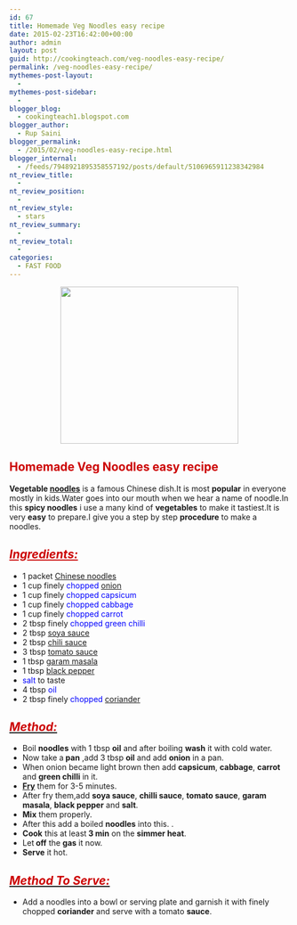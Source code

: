 ```yaml
---
id: 67
title: Homemade Veg Noodles easy recipe
date: 2015-02-23T16:42:00+00:00
author: admin
layout: post
guid: http://cookingteach.com/veg-noodles-easy-recipe/
permalink: /veg-noodles-easy-recipe/
mythemes-post-layout:
  - 
mythemes-post-sidebar:
  - 
blogger_blog:
  - cookingteach1.blogspot.com
blogger_author:
  - Rup Saini
blogger_permalink:
  - /2015/02/veg-noodles-easy-recipe.html
blogger_internal:
  - /feeds/7948921895358557192/posts/default/5106965911238342984
nt_review_title:
  - 
nt_review_position:
  - 
nt_review_style:
  - stars
nt_review_summary:
  - 
nt_review_total:
  - 
categories:
  - FAST FOOD
---
```

<div style="clear: both; text-align: center;">
</div>

<div style="clear: both; text-align: center;">
  <a style="margin-left: 1em; margin-right: 1em;" href="http://2.bp.blogspot.com/-3Ztyj2GqIjs/VOtNzIc3SGI/AAAAAAAAAGU/8cdK1pitn4c/s1600/2.jpg"><img src="http://2.bp.blogspot.com/-3Ztyj2GqIjs/VOtNzIc3SGI/AAAAAAAAAGU/8cdK1pitn4c/s1600/2.jpg" alt="" width="320" height="282" border="0" /></a>
</div>

<h2 dir="ltr" style="text-align: left;">
  <span style="color: #cc0000;">Homemade Veg Noodles easy recipe</span>
</h2>

<div style="text-align: left;">
  <b>Vegetable <a class="zem_slink" title="Noodle" href="http://en.wikipedia.org/wiki/Noodle" target="_blank" rel="wikipedia">noodles</a></b> is a famous Chinese dish.It is most <b>popular</b> in everyone mostly in kids.Water goes into our mouth when we hear a name of noodle.In this <b>spicy noodles</b> i use a many kind of <b>vegetables</b> to make it tastiest.It is very <b>easy</b> to prepare.I give you a step by step <b>procedure</b> to make a noodles.
</div>

## <span style="color: #cc0000;"><u><i>Ingredients:</i></u></span>

<div>
  <ul>
    <li>
      1 packet <span style="color: blue;"><a class="zem_slink" title="Chinese noodles" href="http://en.wikipedia.org/wiki/Chinese_noodles" target="_blank" rel="wikipedia">Chinese noodles</a></span>
    </li>
    <li>
      1 cup finely <span style="color: blue;">chopped <a class="zem_slink" title="Onion" href="http://en.wikipedia.org/wiki/Onion" target="_blank" rel="wikipedia">onion</a></span>
    </li>
    <li>
      1 cup finely <span style="color: blue;">chopped capsicum</span>
    </li>
    <li>
      1 cup finely <span style="color: blue;">chopped cabbage</span>
    </li>
    <li>
      1 cup finely <span style="color: blue;">chopped carrot</span>
    </li>
    <li>
      2 tbsp finely <span style="color: blue;">chopped green chilli</span>
    </li>
    <li>
      2 tbsp <span style="color: blue;"><a class="zem_slink" title="Soy sauce" href="http://en.wikipedia.org/wiki/Soy_sauce" target="_blank" rel="wikipedia">soya sauce</a></span>
    </li>
    <li>
      2 tbsp <span style="color: blue;"><a class="zem_slink" title="Hot sauce" href="http://en.wikipedia.org/wiki/Hot_sauce" target="_blank" rel="wikipedia">chili sauce</a></span>
    </li>
    <li>
      3 tbsp <span style="color: blue;"><a class="zem_slink" title="Tomato sauce" href="http://en.wikipedia.org/wiki/Tomato_sauce" target="_blank" rel="wikipedia">tomato sauce</a></span>
    </li>
    <li>
      1 tbsp <span style="color: blue;"><a class="zem_slink" title="Garam masala" href="http://en.wikipedia.org/wiki/Garam_masala" target="_blank" rel="wikipedia">garam masala</a></span>
    </li>
    <li>
      1 tbsp <span style="color: blue;"><a class="zem_slink" title="Black pepper" href="http://en.wikipedia.org/wiki/Black_pepper" target="_blank" rel="wikipedia">black pepper</a></span>
    </li>
    <li>
      <span style="color: blue;">salt</span> to taste
    </li>
    <li>
      4 tbsp<span style="color: blue;"> oil</span>
    </li>
    <li>
      2 tbsp finely <span style="color: blue;">chopped <a class="zem_slink" title="Coriander" href="http://en.wikipedia.org/wiki/Coriander" target="_blank" rel="wikipedia">coriander</a></span>
    </li>
  </ul>
</div>

## _<u><span style="color: #cc0000;">Method:</span></u>_

<div>
  <ul>
    <li>
      Boil <b>noodles</b> with 1 tbsp <b>oil</b> and after boiling <b>wash</b> it with cold water.
    </li>
    <li>
      Now take a<b> pan</b> ,add 3 tbsp <b>oil</b> and add <b>onion</b> in a pan.
    </li>
    <li>
      When onion became light brown then add <b>capsicum</b>, <b>cabbage</b>, <b>carrot</b> and <b>green chilli</b> in it.
    </li>
    <li>
      <b><a class="zem_slink" title="Fry (Futurama)" href="http://en.wikipedia.org/wiki/Fry_%28Futurama%29" target="_blank" rel="wikipedia">Fry</a></b> them for 3-5 minutes.
    </li>
    <li>
      After fry them,add <b>soya sauce</b>, <b>chilli sauce</b>, <b>tomato sauce</b>, <b>garam masala</b>, <b>black pepper</b> and <b>salt</b>.
    </li>
    <li>
      <b>Mix</b> them properly.
    </li>
    <li>
      After this add a boiled <b>noodles</b> into this. .
    </li>
    <li>
      <b>Cook</b> this at least<b> 3 min</b> on the <b>simmer heat</b>.
    </li>
    <li>
      Let<b> off</b> the <b>gas</b> it now.
    </li>
    <li>
      <b>Serve</b> it hot.
    </li>
  </ul>
</div>

## _<u><span style="color: #cc0000;">Method To Serve:</span></u>_

<div>
  <ul>
    <li>
      Add a noodles into a bowl or serving plate and garnish it with finely chopped <b>coriander</b> and serve with a tomato <b>sauce</b>.
    </li>
  </ul>
</div>